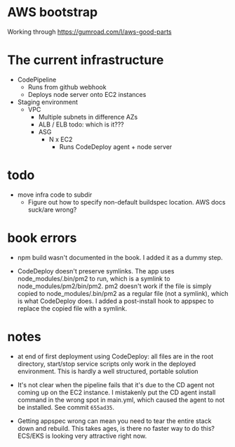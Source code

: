 # AWS bootstrap

Working through https://gumroad.com/l/aws-good-parts

# The current infrastructure

- CodePipeline
  - Runs from github webhook
  - Deploys node server onto EC2 instances
- Staging environment
  - VPC
    - Multiple subnets in difference AZs
    - ALB / ELB  todo: which is it???
    - ASG
      - N x EC2
        - Runs CodeDeploy agent + node server

# todo

- move infra code to subdir
    - Figure out how to specify non-default buildspec location. AWS docs
      suck/are wrong?

# book errors

- npm build wasn't documented in the book. I added it as a dummy step.

- CodeDeploy doesn't preserve symlinks. The app uses node_modules/.bin/pm2
  to run, which is a symlink to node_modules/pm2/bin/pm2. pm2 doesn't work
  if the file is simply copied to node_modules/.bin/pm2 as a regular file
  (not a symlink), which is what CodeDeploy does. I added a post-install
  hook to appspec to replace the copied file with a symlink.

# notes

- at end of first deployment using CodeDeploy: all files are in the root
  directory, start/stop service scripts only work in the deployed environment.
  This is hardly a well structured, portable solution

- It's not clear when the pipeline fails that it's due to the CD agent not
  coming up on the EC2 instance. I mistakenly put the CD agent install command
  in the wrong spot in main.yml, which caused the agent to not be installed.
  See commit `655ad35`.

- Getting appspec wrong can mean you need to tear the entire stack down and
  rebuild. This takes ages, is there no faster way to do this? ECS/EKS is
  looking very attractive right now.